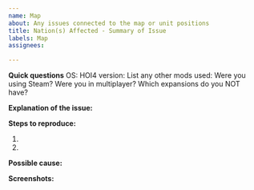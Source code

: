 ```yaml
---
name: Map
about: Any issues connected to the map or unit positions
title: Nation(s) Affected - Summary of Issue
labels: Map
assignees:

---
```


**Quick questions**
OS:
HOI4 version:
List any other mods used:
Were you using Steam?
Were you in multiplayer?
Which expansions do you NOT have?

**Explanation of the issue:**


**Steps to reproduce:**

1.

2.

**Possible cause:**


**Screenshots:**
